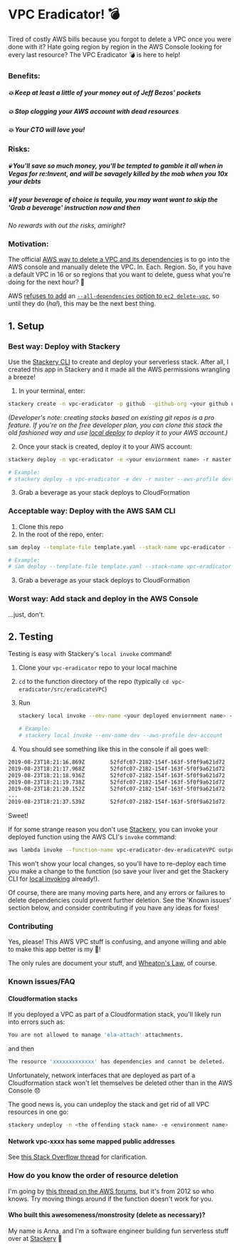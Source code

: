 # VPC Eradicator! 💣

Tired of costly AWS bills because you forgot to delete a VPC once you were done with it? Hate going region by region in the AWS Console looking for every last resource? The VPC Eradicator 💣 is here to help!

### Benefits:
##### 💥 Keep at least a little of your money out of Jeff Bezos' pockets
##### 💥 Stop clogging your AWS account with dead resources
##### 💥 Your CTO will love you!

### Risks:
##### 💀 You'll save so much money, you'll be tempted to gamble it all when in Vegas for re:Invent, and will be savagely killed by the mob when you 10x your debts
##### 💀 If your beverage of choice is tequila, you may want want to skip the 'Grab a beverage' instruction now and then

_No rewards with out the risks, amiright?_

### Motivation:

The official [AWS way to delete a VPC and its dependencies](https://aws.amazon.com/premiumsupport/knowledge-center/troubleshoot-dependency-error-delete-vpc/) is to go into the AWS console and manually delete the VPC. In. Each. Region. So, if you have a default VPC in 16 or so regions that you want to delete, guess what you're doing for the next hour? 🤦

AWS [refuses to add](https://forums.aws.amazon.com/thread.jspa?threadID=223412) an [`--all-dependencies` option to `ec2 delete-vpc`](https://github.com/aws/aws-cli/issues/1721), so until they do (_ha!_), this may be the next best thing.

## 1. Setup

### Best way: Deploy with Stackery

Use the [Stackery CLI](https://docs.stackery.io/docs/using-stackery/cli/) to create and deploy your serverless stack. After all, I created this app in Stackery and it made all the AWS permissions wrangling a breeze!

1. In your terminal, enter:

```bash
stackery create -n vpc-eradicator -p github --github-org <your github username> --blueprint-git-url https://github.com/bildungsroman/aws-vpc-eradicator/
```
_(Developer's note: creating stacks based on existing git repos is a pro feature. If you're on the free developer plan, you can clone this stack the old fashioned way and use [local deploy](https://docs.stackery.io/docs/workflow/deploying-serverless-stacks/#local-checkout) to deploy it to your AWS account.)_

2. Once your stack is created, deploy it to your AWS account:

```bash
stackery deploy -n vpc-eradicator -e <your enviornment name> -r master --aws-profile <your AWS account profile>

# Example:
# stackery deploy -n vpc-eradicator -e dev -r master --aws-profile dev-account
```

3. Grab a beverage as your stack deploys to CloudFormation

### Acceptable way: Deploy with the AWS SAM CLI

1. Clone this repo
2. In the root of the repo, enter:

```bash
sam deploy --template-file template.yaml --stack-name vpc-eradicator --profile <your AWS account profile> --region <the AWS region to deploy to>

# Example:
# sam deploy --template-file template.yaml --stack-name vpc-eradicator --profile dev-account --region us-west-2
```

3. Grab a beverage as your stack deploys to CloudFormation

### Worst way: Add stack and deploy in the AWS Console

...just, don't.

## 2. Testing

Testing is easy with Stackery's `local invoke` command!

1. Clone your `vpc-eradicator` repo to your local machine
2. `cd` to the function directory of the repo (typically `cd vpc-eradicator/src/eradicateVPC`)
3. Run

   ```bash
   stackery local invoke --env-name <your deployed enviornment name> --aws-profile <the profile for the AWS account your stack is deployed to>

   # Example:
   # stackery local invoke --env-name dev --aws-profile dev-account
   ```
4. You should see something like this in the console if all goes well:

```bash
2019-08-23T18:21:16.869Z        52fdfc07-2182-154f-163f-5f0f9a621d72    INFO    No VPCs found in ca-central-1, your money is safe for now!
2019-08-23T18:21:17.968Z        52fdfc07-2182-154f-163f-5f0f9a621d72    INFO    No VPCs found in ap-southeast-1, your money is safe for now!
2019-08-23T18:21:18.936Z        52fdfc07-2182-154f-163f-5f0f9a621d72    INFO    No VPCs found in ap-southeast-2, your money is safe for now!
2019-08-23T18:21:19.738Z        52fdfc07-2182-154f-163f-5f0f9a621d72    INFO    No VPCs found in eu-central-1, your money is safe for now!
2019-08-23T18:21:20.152Z        52fdfc07-2182-154f-163f-5f0f9a621d72    INFO    Oh noes! 1 VPC discovered in region us-east-1! Running eradicator.
...
2019-08-23T18:21:37.539Z        52fdfc07-2182-154f-163f-5f0f9a621d72    INFO    'vpc-09dsf5654123eaa' in region 'us-east-1' eradicated! Use that cash for something else!
```
Sweet!

If for some strange reason you don't use [Stackery](https://www.stackery.io/), you can invoke your deployed function using the AWS CLI's `invoke` command:

```bash
aws lambda invoke --function-name vpc-eradicator-dev-eradicateVPC output.log
```

This won't show your local changes, so you'll have to re-deploy each time you make a change to the function (so save your liver and get the Stackery CLI for [local invoking](https://docs.stackery.io/docs/workflow/local-development/) already!).

Of course, there are many moving parts here, and any errors or failures to delete dependencies could prevent further deletion. See the 'Known issues' section below, and consider contributing if you have any ideas for fixes!

### Contributing

Yes, please! This AWS VPC stuff is confusing, and anyone willing and able to make this app better is my 🦸!

The only rules are document your stuff, and [Wheaton's Law](https://www.attorneyatwork.com/wheatons-law/), of course.

### Known issues/FAQ

#### Cloudformation stacks

If you deployed a VPC as part of a Cloudformation stack, you'll likely run into errors such as:

```bash
You are not allowed to manage 'ela-attach' attachments.
```
and then

```bash
The resource 'xxxxxxxxxxxxx' has dependencies and cannot be deleted.
```

Unfortunately, network interfaces that are deployed as part of a Cloudformation stack won't let themselves be deleted other than in the AWS Console 😞

The good news is, you can undeploy the stack and get rid of all VPC resources in one go:

```bash
stackery undeploy -n <the offending stack name> -e <environment name>
```

#### Network vpc-xxxx has some mapped public addresses

See [this Stack Overflow thread](https://stackoverflow.com/questions/45027830/cant-delete-aws-internet-gateway) for clarification.

### How do you know the order of resource deletion

I'm going by [this thread on the AWS forums](https://forums.aws.amazon.com/thread.jspa?threadID=92407), but it's from 2012 so who knows. Try moving things around if the function doesn't work for you.

#### Who built this awesomeness/monstrosity (delete as necessary)?

My name is Anna, and I'm a software engineer building fun serverless stuff over at [Stackery](https://www.stackery.io/) 👋